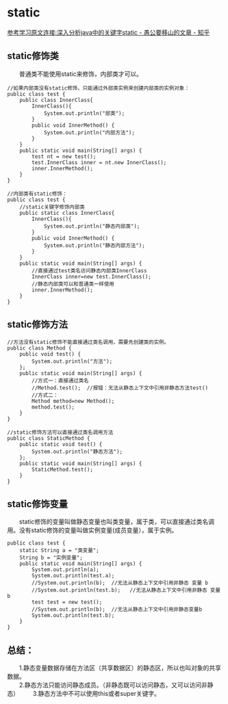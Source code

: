 # static  

[参考学习原文连接:深入分析java中的关键字static - 愚公要移山的文章 - 知乎](https://zhuanlan.zhihu.com/p/70110497)

## static修饰类 

&emsp;&emsp;普通类不能使用static来修饰，内部类才可以。  

```
//如果内部类没有static修饰，只能通过外部类实例来创建内部类的实例对象：
public class test {
    public class InnerClass{
        InnerClass(){
            System.out.println("部类");
        }
        public void InnerMethod() {
            System.out.println("内部方法");
        }
    }
    public static void main(String[] args) {
        test nt = new test();
        test.InnerClass inner = nt.new InnerClass();
        inner.InnerMethod();
    }
}
```
```
//内部类有static修饰：
public class test {
    //static关键字修饰内部类
    public static class InnerClass{
        InnerClass(){
            System.out.println("静态内部类");
        }
        public void InnerMethod() {
            System.out.println("静态内部方法");
        }
    }
    public static void main(String[] args) {
        //直接通过test类名访问静态内部类InnerClass
        InnerClass inner=new test.InnerClass();
        //静态内部类可以和普通类一样使用
        inner.InnerMethod();
    }
}
```

## static修饰方法
```
//方法没有static修饰不能直接通过类名调用，需要先创建类的实例。
public class Method {
    public void test() {
        System.out.println("方法");
    };
    public static void main(String[] args) {
        //方式一：直接通过类名
        //Method.test();  //报错：无法从静态上下文中引用非静态方法test()
        //方式二：
        Method method=new Method();
        method.test();
    }
}
```
```
//static修饰方法可以直接通过类名调用方法
public class StaticMethod {
    public static void test() {
        System.out.println("静态方法");
    };
    public static void main(String[] args) {
        StaticMethod.test();
    }
}
```

## static修饰变量  

&emsp;&emsp;static修饰的变量叫做静态变量也叫类变量，属于类，可以直接通过类名调用。没有static修饰的变量叫做实例变量(成员变量），属于实例。
```
public class test {
    static String a = "类变量";
    String b = "实例变量";
    public static void main(String[] args) {
        System.out.println(a);
        System.out.println(test.a);
        //System.out.println(b);  //无法从静态上下文中引用非静态 变量 b
        //System.out.println(test.b);   //无法从静态上下文中引用非静态 变量 b
        test test = new test();
        //System.out.println(b);  //无法从静态上下文中引用非静态变量b
        System.out.println(test.b);
    }
}
```

## 总结：  
&emsp;&emsp;1.静态变量数据存储在方法区（共享数据区）的静态区，所以也叫对象的共享数据。  
&emsp;&emsp;2.静态方法只能访问静态成员。（非静态既可以访问静态，又可以访问非静态）
&emsp;&emsp;3.静态方法中不可以使用this或者super关键字。
